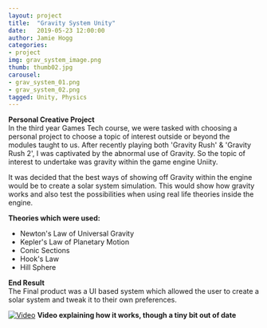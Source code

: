 ```yaml
---
layout: project
title:  "Gravity System Unity"
date:   2019-05-23 12:00:00
author: Jamie Hogg
categories:
- project
img: grav_system_image.png
thumb: thumb02.jpg
carousel:
- grav_system_01.png
- grav_system_02.png
tagged: Unity, Physics
---
```

<B>Personal Creative Project</B><BR>
In the third year Games Tech course, we were tasked with choosing a personal project to choose a topic of interest outside or beyond the modules taught to us. After recently playing both 'Gravity Rush' & 'Gravity Rush 2', I was captivated by the abnormal use of Gravity. So the topic of interest to undertake was gravity within the game engine Uniity.
  
It was decided that the best ways of showing off Gravity within the engine would be to create a solar system simulation. This would show how gravity works and also test the possibilities when using real life theories inside the engine.

<B>Theories which were used:</B>
- Newton's Law of Universal Gravity
- Kepler's Law of Planetary Motion
- Conic Sections
- Hook's Law
- Hill Sphere

<B>End Result</B><BR>
The Final product was a UI based system which allowed the user to create a solar system and tweak it to their own preferences.

[![Video](http://img.youtube.com/vi/V8TKnc5zj84/0.jpg)](http://www.youtube.com/watch?v=V8TKnc5zj84)
<B>Video explaining how it works, though a tiny bit out of date</B>
